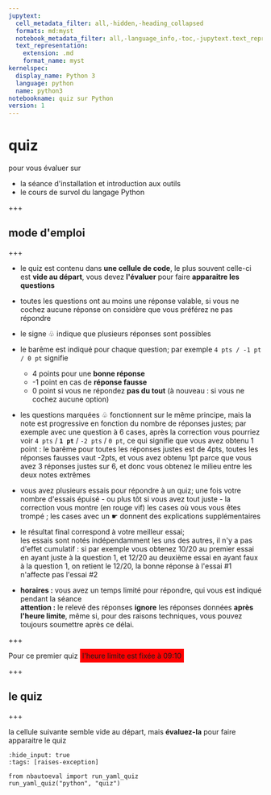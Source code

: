 ```yaml
---
jupytext:
  cell_metadata_filter: all,-hidden,-heading_collapsed
  formats: md:myst
  notebook_metadata_filter: all,-language_info,-toc,-jupytext.text_representation.jupytext_version,-jupytext.text_representation.format_version
  text_representation:
    extension: .md
    format_name: myst
kernelspec:
  display_name: Python 3
  language: python
  name: python3
notebookname: quiz sur Python
version: 1
---
```


# quiz

pour vous évaluer sur 

* la séance d'installation et introduction aux outils
* le cours de survol du langage Python

+++

## mode d'emploi

+++

* le quiz est contenu dans **une cellule de code**, le plus souvent celle-ci est **vide au départ**, vous devez **l'évaluer** pour faire **apparaitre les questions**

* toutes les questions ont au moins une réponse valable, si vous ne cochez aucune réponse on considère que vous préférez ne pas répondre
* le signe ♧ indique que plusieurs réponses sont possibles
* le barême est indiqué pour chaque question; par exemple `4 pts / -1 pt / 0 pt` signifie
  * 4 points pour une **bonne réponse**
  * -1 point en cas de **réponse fausse**
  * 0 point si vous ne répondez **pas du tout** (à nouveau : si vous ne cochez aucune option)
* les questions marquées ♧ fonctionnent sur le même principe, mais la note est progressive en fonction du nombre de réponses justes; par exemple avec une question à 6 cases, après la correction vous pourriez voir `4 pts` / **`1 pt`** / `-2 pts` / `0 pt`, ce qui signifie que vous avez obtenu 1 point : le barême pour toutes les réponses justes est de 4pts, toutes les réponses fausses vaut -2pts, et vous avez obtenu 1pt parce que vous avez 3 réponses justes sur 6, et donc vous obtenez le milieu entre les deux notes extrêmes
* vous avez plusieurs essais pour répondre à un quiz; une fois votre nombre d'essais épuisé - ou plus tôt si vous avez tout juste - la correction vous montre (en rouge vif) les cases où vous vous êtes trompé ; les cases avec un ☛ donnent des explications supplémentaires
* le résultat final correspond à votre meilleur essai;  
  les essais sont notés indépendamment les uns des autres, il n'y a pas d'effet cumulatif : si par exemple vous obtenez 10/20 au premier essai en ayant juste à la question 1, et 12/20 au deuxième essai en ayant faux à la question 1, on retient le 12/20, la bonne réponse à l'essai #1 n'affecte pas l'essai #2
  
* **horaires :** vous avez un temps limité pour répondre, qui vous est indiqué pendant la séance  
  **attention :** le relevé des réponses **ignore** les réponses données **après l'heure limite**, même si, pour des raisons techniques, vous pouvez toujours soumettre après ce délai.

+++

Pour ce premier quiz <span style="background-color:red; padding: 5px; margin-top: 5px;">l'heure limite est fixée à 09:10</span>

+++

## le quiz

+++

la cellule suivante semble vide au départ, mais **évaluez-la** pour faire apparaitre le quiz

```{code-cell} ipython3
:hide_input: true
:tags: [raises-exception]

from nbautoeval import run_yaml_quiz
run_yaml_quiz("python", "quiz")
```
